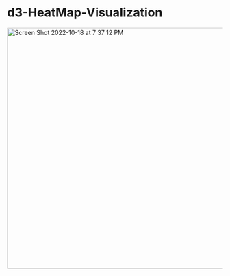 # d3-HeatMap-Visualization
<img width="563" alt="Screen Shot 2022-10-18 at 7 37 12 PM" src="https://user-images.githubusercontent.com/36867950/196584263-de9ae2f0-003e-40c9-aa0f-fbaf9698b798.png">
